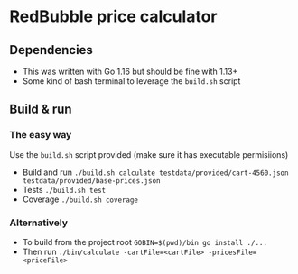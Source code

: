 # RedBubble price calculator

## Dependencies

* This was written with Go 1.16 but should be fine with 1.13+
* Some kind of bash terminal to leverage the `build.sh` script

## Build & run 

### The easy way
Use the `build.sh` script provided (make sure it has executable permisiions)

* Build and run `./build.sh calculate testdata/provided/cart-4560.json testdata/provided/base-prices.json`
* Tests `./build.sh test`
* Coverage `./build.sh coverage`

### Alternatively

* To build from the project root `GOBIN=$(pwd)/bin go install ./...` 
* Then run `./bin/calculate -cartFile=<cartFile> -pricesFile=<priceFile>`
